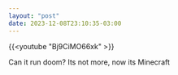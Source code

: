 ```yaml
---
layout: "post"
date: 2023-12-08T23:10:35-03:00
---
```


{{<youtube "Bj9CiMO66xk" >}}

Can it run doom? Its not more, now its Minecraft
